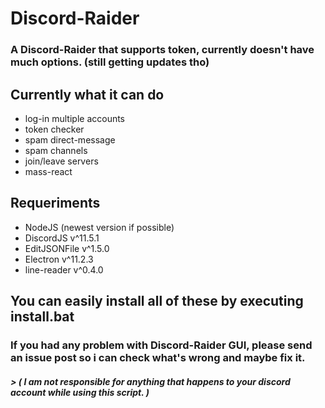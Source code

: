 # Discord-Raider
### A Discord-Raider that supports token, currently doesn't have much options. (still getting updates tho)

## Currently what it can do
- log-in multiple accounts
- token checker
- spam direct-message
- spam channels
- join/leave servers
- mass-react

## Requeriments
- NodeJS (newest version if possible)
- DiscordJS v^11.5.1
- EditJSONFile v^1.5.0
- Electron v^11.2.3
- line-reader v^0.4.0
## You can easily install all of these by executing install.bat

### If you had any problem with Discord-Raider GUI, please send an issue post so i can check what's wrong and maybe fix it.
##### > ( I am not responsible for anything that happens to your discord account while using this script. )
